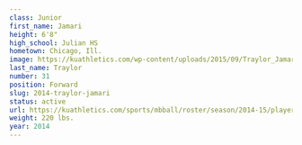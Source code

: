 ```yaml
---
class: Junior
first_name: Jamari
height: 6'8"
high_school: Julian HS
hometown: Chicago, Ill.
image: https://kuathletics.com/wp-content/uploads/2015/09/Traylor_Jamari_09152015.jpg
last_name: Traylor
number: 31
position: Forward
slug: 2014-traylor-jamari
status: active
url: https://kuathletics.com/sports/mbball/roster/season/2014-15/player/jamari-traylor/
weight: 220 lbs.
year: 2014
---
```

